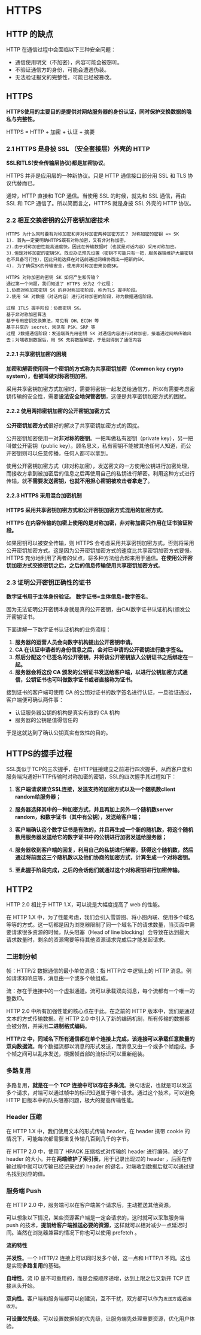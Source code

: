 # HTTPS

## HTTP 的缺点

HTTP 在通信过程中会面临以下三种安全问题：

- 通信使用明文（不加密），内容可能会被窃听。
- 不验证通信方的身份，可能会遭遇伪装。
- 无法验证报文的完整性，可能已经被篡改。

## HTTPS

**HTTPS使用的主要目的是提供对网站服务器的身份认证，同时保护交换数据的隐私与完整性。**

HTTPS = HTTP + 加密 + 认证 + 摘要

### 2.1 HTTPS 是身披 SSL （安全套接层）外壳的 HTTP

**SSL和TLS(安全传输层协议)都是加密协议**。

HTTPS 并非是应用层的一种新协议。只是 HTTP 通信接口部分用 SSL 和 TLS 协议代替而已。

通常，HTTP 直接和 TCP 通信。当使用 SSL 的时候，就先和 SSL 通信，再由 SSL 和 TCP 通信了。所以简而言之，HTTPS 就是身披 SSL 外壳的 HTTP 协议。

### 2.2 相互交换密钥的公开密钥加密技术

```
HTTPS 为什么同时要有对称加密和非对称加密两种加密方式？ 对称加密的密钥 => SK
1). 首先一定要明确HTTPS既有对称加密，又有非对称加密。
2).由于对称加密性能高速度快，因此在传输数据时（也就是对话内容）采用对称加密。
3).但是对称加密的密钥SK，既没办法预先设置（密钥不可能只有一把，服务器端维护大量密钥也不具备可行性），因此只能选择在对话前通过网络协商出一把新的SK。
4). 为了确保SK的传输安全，使用非对称加密来协商SK。

HTTPS 对称加密的密钥 SK 如何产生和传输？
通过第一个问题，我们知道了 HTTPS 分为2 个过程：
1.协商对称加密密钥 SK 的非对称加密阶段，称为TLS 握手阶段。
2.使用 SK 对数据（对话内容）进行对称加密的阶段，称为数据通信阶段。

过程 1TLS 握手阶段：协商密钥 SK。
基于非对称加密算法
基于专用密钥交换算法，常见有 DH、ECDH 等
基于共享的 secret，常见有 PSK，SRP 等
过程 2数据通信阶段：发送端首先用密钥 SK 对通信内容进行对称加密，接着通过网络传输出去；对端收到数据后，用 SK 先将数据解密，于是就得到了通信内容
```

#### 2.2.1 共享密钥加密的困境

**加密和解密使用同一个密钥的方式称为共享密钥加密（Common key crypto system），也被叫做对称密钥加密**。

采用共享密钥加密方式加密时，需要将密钥一起发送给通信方，所以有需要考虑密钥传输的安全性，需要**设法安全地保管密钥**，这便是共享密钥加密方式的困扰。

#### 2.2.2 使用两把密钥加密的公开密钥加密方式

**公开密钥加密方式**很好的解决了共享密钥加密方式的困扰。

公开密钥加密使用一对**非对称的密钥**。一把叫做私有密钥（private key），另一把叫做公开密钥（public key）。顾名思义，私有密钥不能被其他任何人知道，而公开密钥则可以任意传播，任何人都可以拿到。

使用公开密钥加密方式（非对称加密），发送密文的一方使用公钥进行加密处理，而接收方拿到被加密后的信息之后再使用自己的私钥进行解密。利用这种方式进行传输，就**不需要发送密钥，也就不用担心密钥被攻击者拿走了**。

#### 2.2.3 HTTPS 采用混合加密机制

**HTTPS 采用共享密钥加密方式和公开密钥加密方式混用的加密方式**。

**HTTPS 在内容传输的加密上使用的是对称加密，非对称加密只作用在证书验证阶段。**

如果密钥可以被安全传输，则 HTTPS 会考虑采用共享密钥加密方式，否则将采用公开密钥加密方式。这是因为公开密钥加密方式的速度比共享密钥加密方式要慢。HTTPS 充分地利用了两者的优点，将多种方法组合起来用于通信。**在使用公开密钥加密方式交换密钥之后，之后的信息传输使用共享密钥加密方式**。

### 2.3 证明公开密钥正确性的证书

**数字证书用于主体身份验证。**  **数字证书=主体信息+数字签名**。

因为无法证明公开密钥本身就是真的公开密钥，由CA(数字证书认证机构)颁发公开密钥证书。

下面讲解一下数字证书认证机构的业务流程：

1. **服务器的运营人员会向数字机构提出公开密钥申请。**
2. **CA 在认证申请者的身份信息之后，会对已申请的公开密钥进行数字签名。**
3. **然后分配这个已签名的公开密钥，并将该公开密钥放入公钥证书之后绑定在一起。**
4. **服务器会将这份 CA 颁发的公钥证书发送给客户端，以进行公钥加密方式通信，公钥证书也可叫做数字证书或者直接称为证书。**

接到证书的客户端可使用 CA 的公钥对证书的数字签名进行认证，一旦验证通过，客户端便可确认两件事：

- 认证服务器公钥的机构是真实有效的 CA 机构
- 服务器的公钥是值得信任的

于是这就达到了确认公钥真实有效性的目的。

## HTTPS的握手过程

SSL类似于TCP的三次握手，在HTTP链接建立之前进行四次握手，从而客户度和服务端沟通好HTTP传输时对称加密的密钥，SSL的四次握手其过程如下：

1. **客户端请求建立SSL连接，发送支持的加密方式以及一个随机数client random给服务器；**

2. **服务器选择其中的一种加密方式，并且再加上另外一个随机数server random，和数字证书（其中有公钥），发送给客户端；**

3. **客户端确认这个数字证书是有效的，并且再生成一个新的随机数，将这个随机数用服务器发送给它的数字证书中的公钥进行加密发送给服务器；**

4. **服务器收到客户端的回复，利用自己的私钥进行解密，获得这个随机数，然后通过将前面这三个随机数以及他们协商的加密方式，计算生成一个对称密钥。**

5. **至此握手阶段完成，之后的会话他们就通过这个对称密钥进行加密传输。**

## HTTP2
HTTP 2.0 相比于 HTTP 1.X，可以说是大幅度提高了 web 的性能。

在 HTTP 1.X 中，为了性能考虑，我们会引入雪碧图、将小图内联、使用多个域名等等的方式。这一切都是因为浏览器限制了同一个域名下的请求数量，当页面中需要请求很多资源的时候，队头阻塞（Head of line blocking）会导致在达到最大请求数量时，剩余的资源需要等待其他资源请求完成后才能发起请求。

### 二进制分帧
帧：HTTP/2 数据通信的最小单位消息：指 HTTP/2 中逻辑上的 HTTP 消息。例如请求和响应等，消息由一个或多个帧组成。

流：存在于连接中的一个虚拟通道。流可以承载双向消息，每个流都有一个唯一的整数ID。

HTTP 2.0 中所有加强性能的核心点在于此。在之前的 HTTP 版本中，我们是通过文本的方式传输数据。在 HTTP 2.0 中引入了新的编码机制，所有传输的数据都会被分割，并采用**二进制格式编码**。

**HTTP/2 中，同域名下所有通信都在单个连接上完成，该连接可以承载任意数量的双向数据流**。每个数据流都以消息的形式发送，而消息又由一个或多个帧组成。多个帧之间可以乱序发送，根据帧首部的流标识可以重新组装。

### 多路复用
多路复用，**就是在一个 TCP 连接中可以存在多条流**。换句话说，也就是可以发送多个请求，对端可以通过帧中的标识知道属于哪个请求。通过这个技术，可以避免 HTTP 旧版本中的队头阻塞问题，极大的提高传输性能。

### Header 压缩
在 HTTP 1.X 中，我们使用文本的形式传输 header，在 header 携带 cookie 的情况下，可能每次都需要重复传输几百到几千的字节。

在 HTTP 2.0 中，使用了 HPACK 压缩格式对传输的 header 进行编码，减少了 header 的大小。并在**两端维护了索引表**，用于记录出现过的 header ，后面在传输过程中就可以传输已经记录过的 header 的键名，对端收到数据后就可以通过键名找到对应的值。

### 服务端 Push
在 HTTP 2.0 中，服务端可以在客户端某个请求后，主动推送其他资源。

可以想象以下情况，某些资源客户端是一定会请求的，这时就可以采取服务端 push 的技术，**提前给客户端推送必要的资源**，这样就可以相对减少一点延迟时间。当然在浏览器兼容的情况下你也可以使用 prefetch 。

**流的特性**

**并发性**。一个 HTTP/2 连接上可以同时发多个帧，这一点和 HTTP/1 不同。这也是实现**多路复用**的基础。

**自增性**。流 ID 是不可重用的，而是会按顺序递增，达到上限之后又新开 TCP 连接从头开始。

**双向性**。客户端和服务端都可以创建流，互不干扰，双方都可以作为`发送方`或者`接收方`。

**可设置优先级**。可以设置数据帧的优先级，让服务端先处理重要资源，优化用户体验。